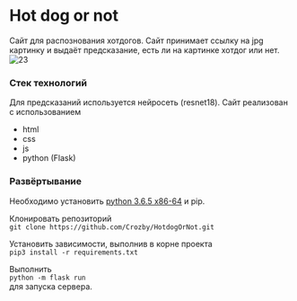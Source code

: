 # Hot dog or not
Сайт для распознования хотдогов.
Сайт принимает ссылку на jpg картинку и выдаёт предсказание, 
есть ли на картинке хотдог или нет.
![23](https://puu.sh/DikGG/544fe01f51.gif)
### Стек технологий
Для предсказаний используется нейросеть (resnet18). 
Сайт реализован с использованием
* html
* css
* js
* python (Flask)
### Развёртывание
Необходимо установить [python 3.6.5 x86-64](https://www.python.org/downloads/release/python-365/)
и pip.  


Клонировать репозиторий  
`git clone https://github.com/Crozby/HotdogOrNot.git`     


Установить зависимости, выполнив в корне проекта    
`pip3 install -r requirements.txt`         


Выполнить   
`python -m flask run`  
для запуска сервера.